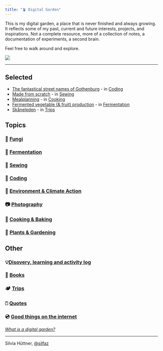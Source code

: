 ```yaml
---
title: "🪴 Digital Garden"
---
```


This is my digital garden, a place that is never finished and always growing. It reflects some of my past, current and future interests, projects, and inspirations. Not a complete resource, more of a collection of notes, a documentation of experiments, a second brain. 

Feel free to walk around and explore. 

![](projects/attachments/Walk%20to%20Råå.png)

----
## Selected
- [The fantastical street names of Gothenburg](https://silfaz.github.io/gbgclusters/) - in [Coding](projects/coding/coding_misc.md)
- [Made from scratch](projects/sewing/Made%20from%20scratch.md) - in [Sewing](projects/sewing/01%20sewing_main.md)
- [Mealplanning](projects/cooking/Mealplanning.md) - in [Cooking](projects/cooking/cooking_main.md)
- [Fermented vegetable (& fruit) production](projects/fermentation/Fermented%20vegetable%20production.md) - in [Fermentation](projects/fermentation/01%20fermentation_main.md)
- [Skåneleden](trips/Skåneleden.md) - in [Trips](trips/01%20trips_main.md)


## Topics
### 🍄 [Fungi](fungi/fungi_main.md) 
### 🍯 [Fermentation](projects/fermentation/01%20fermentation_main.md)
### 👚 [Sewing](projects/sewing/01%20sewing_main.md)
### 👾 [Coding](projects/coding/01%20coding_main.md)
### 🌿 [Environment & Climate Action](climate/climate_main.md)
### 📷 [Photography](photography/photography_main.md)
### 🍳 [Cooking & Baking](projects/cooking/cooking_main.md)
### 🌻 [Plants & Gardening](projects/plants/01%20plants_main.md)


## Other
### 💡[Disovery, learning and activity log](blog/Disovery,%20learning%20and%20activity%20log.md)
### 📖 [Books](projects/books/books_main.md)
### 🏕️ [Trips](trips/01%20trips_main.md)
### ⍞ [Quotes](Quotes.md)

### 💿 [Good things on the internet](Good%20things%20on%20the%20internet.md)

[_What is a digital garden?_](digital%20garden/What%20is%20a%20digital%20garden.md)

----
Silvia Hüttner, [@silfaz](https://www.instagram.com/silfaz/)

